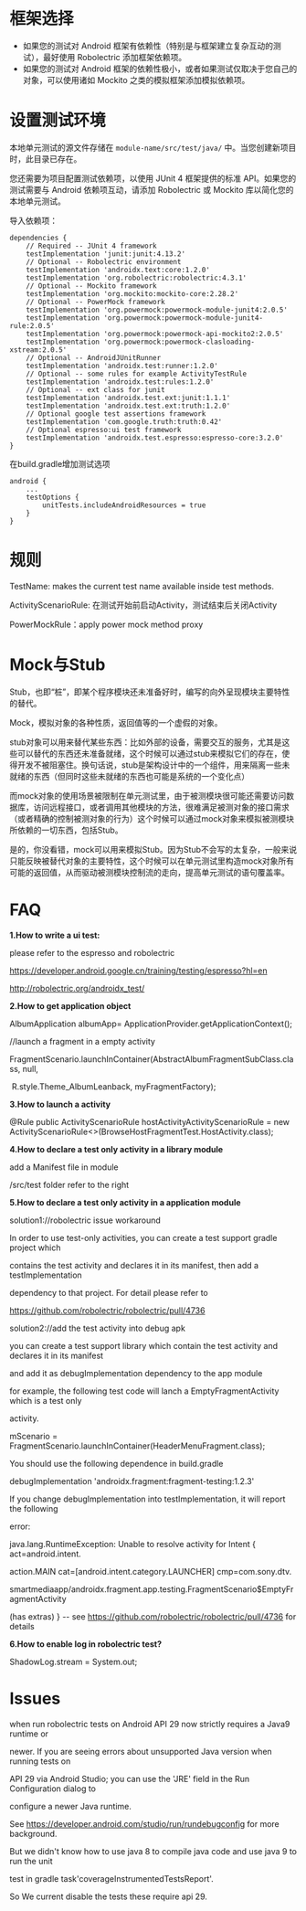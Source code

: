 # 框架选择

- 如果您的测试对 Android 框架有依赖性（特别是与框架建立复杂互动的测试），最好使用 Robolectric 添加框架依赖项。
- 如果您的测试对 Android 框架的依赖性极小，或者如果测试仅取决于您自己的对象，可以使用诸如 Mockito 之类的模拟框架添加模拟依赖项。

# 设置测试环境

本地单元测试的源文件存储在 `module-name/src/test/java/` 中。当您创建新项目时，此目录已存在。

您还需要为项目配置测试依赖项，以使用 JUnit 4 框架提供的标准 API。如果您的测试需要与 Android 依赖项互动，请添加 Robolectric 或 Mockito 库以简化您的本地单元测试。

导入依赖项：

```
dependencies {
	// Required -- JUnit 4 framework
	testImplementation 'junit:junit:4.13.2'
	// Optional -- Robolectric environment
	testImplementation 'androidx.text:core:1.2.0'
	testImplementation 'org.robolectric:robolectric:4.3.1'
	// Optional -- Mockito framework
	testImplementation 'org.mockito:mockito-core:2.28.2'
	// Optional -- PowerMock framework
	testImplementation 'org.powermock:powermock-module-junit4:2.0.5'
	testImplementation 'org.powermock:powermock-module-junit4-rule:2.0.5'
	testImplementation 'org.powermock:powermock-api-mockito2:2.0.5'
	testImplementation 'org.powermock:powermock-clasloading-xstream:2.0.5'
	// Optional -- AndroidJUnitRunner
	testImplementation 'androidx.test:runner:1.2.0'
	// Optional -- some rules for example ActivityTestRule
	testImplementation 'androidx.test:rules:1.2.0'
	// Optional -- ext class for junit
	testImplementation 'androidx.test.ext:junit:1.1.1'
	testImplementation 'androidx.test.ext:truth:1.2.0'
	// Optional google test assertions framework
	testImplementation 'com.google.truth:truth:0.42'
	// Optional espresso:ui test framework
	testImplementation 'androidx.test.espresso:espresso-core:3.2.0'
}
```

在build.gradle增加测试选项

```
android {
	...
	testOptions {
		unitTests.includeAndroidResources = true
	}
}
```

# 规则

TestName: makes the current test name available inside test methods.

ActivityScenarioRule: 在测试开始前启动Activity，测试结束后关闭Activity

PowerMockRule：apply power mock method proxy

# Mock与Stub

Stub，也即“桩”，即某个程序模块还未准备好时，编写的向外呈现模块主要特性的替代。

Mock，模拟对象的各种性质，返回值等的一个虚假的对象。



stub对象可以用来替代某些东西：比如外部的设备，需要交互的服务，尤其是这些可以替代的东西还未准备就绪，这个时候可以通过stub来模拟它们的存在，使得开发不被阻塞住。换句话说，stub是架构设计中的一个组件，用来隔离一些未就绪的东西（但同时这些未就绪的东西也可能是系统的一个变化点）

而mock对象的使用场景被限制在单元测试里，由于被测模块很可能还需要访问数据库，访问远程接口，或者调用其他模块的方法，很难满足被测对象的接口需求（或者精确的控制被测对象的行为）这个时候可以通过mock对象来模拟被测模块所依赖的一切东西，包括Stub。

是的，你没看错，mock可以用来模拟Stub。因为Stub不会写的太复杂，一般来说只能反映被替代对象的主要特性，这个时候可以在单元测试里构造mock对象所有可能的返回值，从而驱动被测模块控制流的走向，提高单元测试的语句覆盖率。

# FAQ

**1.How to write a ui test:**

please refer to the espresso and robolectric

https://developer.android.google.cn/training/testing/espresso?hl=en

http://robolectric.org/androidx_test/



**2.How to get application object**

 AlbumApplication albumApp= ApplicationProvider.getApplicationContext();

//launch a fragment in a empty activity

FragmentScenario.launchInContainer(AbstractAlbumFragmentSubClass.class, null,

​        R.style.Theme_AlbumLeanback, myFragmentFactory);



**3.How to launch a activity**

 @Rule public ActivityScenarioRule<HostActivity> hostActivityActivityScenarioRule = new ActivityScenarioRule<>(BrowseHostFragmentTest.HostActivity.class);



**4.How to declare a test only activity in a library module**

add a Manifest file in module

/src/test folder refer to the right



**5.How to declare a test only activity in a application module**

solution1://robolectric issue workaround

In order to use test-only activities, you can create a test support gradle project which 

contains the test activity and declares it in its manifest, then add a testImplementation

dependency to that project. For detail please refer to 

https://github.com/robolectric/robolectric/pull/4736



solution2://add the test activity into debug apk

you can create a test support library which contain the test activity and declares it in its manifest

and add it as debugImplementation dependency to the app module

for example, the following test code will lanch a EmptyFragmentActivity which is a test only 

activity.

 mScenario = FragmentScenario.launchInContainer(HeaderMenuFragment.class);

You should use the following dependence in build.gradle

 debugImplementation 'androidx.fragment:fragment-testing:1.2.3'

If you change debugImplementation into testImplementation, it will report the following



error:

java.lang.RuntimeException: Unable to resolve activity for Intent { act=android.intent.

action.MAIN cat=[android.intent.category.LAUNCHER] cmp=com.sony.dtv.

smartmediaapp/androidx.fragment.app.testing.FragmentScenario$EmptyFragmentActivity

(has extras) } -- see https://github.com/robolectric/robolectric/pull/4736 for details



**6.How to enable log in robolectric test?**

ShadowLog.stream = System.out;



# Issues

when run robolectric tests on Android API 29 now strictly requires a Java9 runtime or 

newer. If you are seeing errors about unsupported Java version when running tests on 

API 29 via Android Studio; you can use the 'JRE' field in the Run Configuration dialog to 

configure a newer Java runtime. 

See https://developer.android.com/studio/run/rundebugconfig for more background.

But we didn't know how to use java 8 to compile java code and use java 9 to run the unit 

test in gradle task'coverageInstrumentedTestsReport'.

So We current disable the tests these require api 29. 
